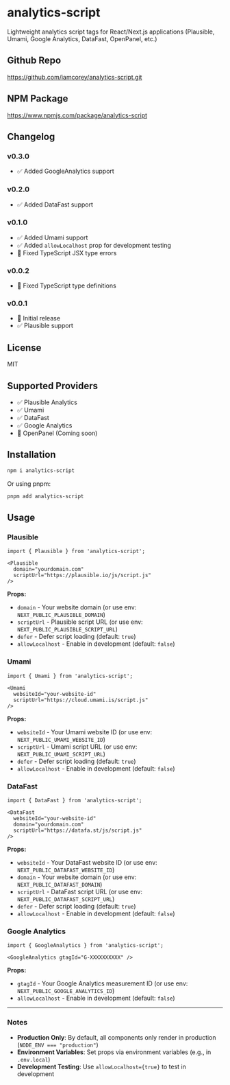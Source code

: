 # analytics-script

Lightweight analytics script tags for React/Next.js applications (Plausible, Umami, Google Analytics, DataFast, OpenPanel, etc.)

## Github Repo
https://github.com/iamcorey/analytics-script.git

## NPM Package
https://www.npmjs.com/package/analytics-script

## Changelog

### v0.3.0
- ✅ Added GoogleAnalytics support

### v0.2.0
- ✅ Added DataFast support

### v0.1.0
- ✅ Added Umami support
- ✅ Added `allowLocalhost` prop for development testing
- 🐛 Fixed TypeScript JSX type errors

### v0.0.2
- 🐛 Fixed TypeScript type definitions

### v0.0.1
- 🎉 Initial release
- ✅ Plausible support

## License

MIT

## Supported Providers

- ✅ Plausible Analytics
- ✅ Umami
- ✅ DataFast
- ✅ Google Analytics
- 🚧 OpenPanel (Coming soon)

## Installation

```bash
npm i analytics-script
```

Or using pnpm:

```bash
pnpm add analytics-script
```

## Usage

### Plausible

```tsx
import { Plausible } from 'analytics-script';

<Plausible 
  domain="yourdomain.com" 
  scriptUrl="https://plausible.io/js/script.js"
/>
```

**Props:**
- `domain` - Your website domain (or use env: `NEXT_PUBLIC_PLAUSIBLE_DOMAIN`)
- `scriptUrl` - Plausible script URL (or use env: `NEXT_PUBLIC_PLAUSIBLE_SCRIPT_URL`)
- `defer` - Defer script loading (default: `true`)
- `allowLocalhost` - Enable in development (default: `false`)

### Umami

```tsx
import { Umami } from 'analytics-script';

<Umami 
  websiteId="your-website-id" 
  scriptUrl="https://cloud.umami.is/script.js"
/>
```

**Props:**
- `websiteId` - Your Umami website ID (or use env: `NEXT_PUBLIC_UMAMI_WEBSITE_ID`)
- `scriptUrl` - Umami script URL (or use env: `NEXT_PUBLIC_UMAMI_SCRIPT_URL`)
- `defer` - Defer script loading (default: `true`)
- `allowLocalhost` - Enable in development (default: `false`)

### DataFast

```tsx
import { DataFast } from 'analytics-script';

<DataFast 
  websiteId="your-website-id" 
  domain="yourdomain.com"
  scriptUrl="https://datafa.st/js/script.js"
/>
```

**Props:**
- `websiteId` - Your DataFast website ID (or use env: `NEXT_PUBLIC_DATAFAST_WEBSITE_ID`)
- `domain` - Your website domain (or use env: `NEXT_PUBLIC_DATAFAST_DOMAIN`)
- `scriptUrl` - DataFast script URL (or use env: `NEXT_PUBLIC_DATAFAST_SCRIPT_URL`)
- `defer` - Defer script loading (default: `true`)
- `allowLocalhost` - Enable in development (default: `false`)

### Google Analytics

```tsx
import { GoogleAnalytics } from 'analytics-script';

<GoogleAnalytics gtagId="G-XXXXXXXXXX" />
```

**Props:**
- `gtagId` - Your Google Analytics measurement ID (or use env: `NEXT_PUBLIC_GOOGLE_ANALYTICS_ID`)
- `allowLocalhost` - Enable in development (default: `false`)

---

### Notes

- **Production Only**: By default, all components only render in production (`NODE_ENV === "production"`)
- **Environment Variables**: Set props via environment variables (e.g., in `.env.local`)
- **Development Testing**: Use `allowLocalhost={true}` to test in development

